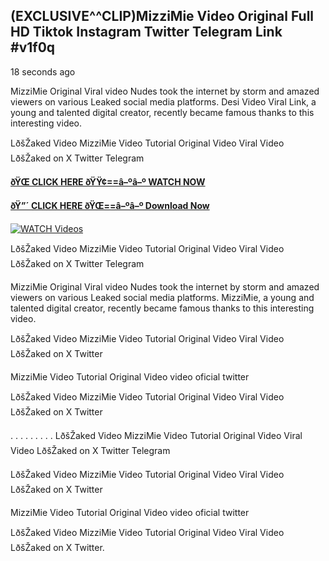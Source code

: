 ## (EXCLUSIVE^^CLIP)MizziMie Video Original Full HD Tiktok Instagram Twitter Telegram Link #v1f0q

18 seconds ago

MizziMie Original Viral video Nudes took the internet by storm and amazed viewers on various Leaked social media platforms. Desi Video Viral Link, a young and talented digital creator, recently became famous thanks to this interesting video.

LðšŽaked Video MizziMie Video Tutorial Original Video Viral Video LðšŽaked on X Twitter Telegram

**[ðŸŒ CLICK HERE ðŸŸ¢==â–ºâ–º WATCH NOW](https://clips-mediaa.blogspot.com/2025/02/video-viral-download.html)**

**[ðŸ”´ CLICK HERE ðŸŒ==â–ºâ–º Download Now](https://clips-mediaa.blogspot.com/2025/02/video-viral-download.html)**

[![WATCH Videos](https://i.imgur.com/dJHk4Zq.gif)](https://clips-mediaa.blogspot.com/2025/02/video-viral-download.html)

LðšŽaked Video MizziMie Video Tutorial Original Video Viral Video LðšŽaked on X Twitter Telegram

MizziMie Original Viral video Nudes took the internet by storm and amazed viewers on various Leaked social media platforms. MizziMie, a young and talented digital creator, recently became famous thanks to this interesting video.

LðšŽaked Video MizziMie Video Tutorial Original Video Viral Video LðšŽaked on X Twitter

MizziMie Video Tutorial Original Video video oficial twitter

LðšŽaked Video MizziMie Video Tutorial Original Video Viral Video LðšŽaked on X Twitter

. . . . . . . . . LðšŽaked Video MizziMie Video Tutorial Original Video Viral Video LðšŽaked on X Twitter Telegram

LðšŽaked Video MizziMie Video Tutorial Original Video Viral Video LðšŽaked on X Twitter

MizziMie Video Tutorial Original Video video oficial twitter

LðšŽaked Video MizziMie Video Tutorial Original Video Viral Video LðšŽaked on X Twitter.